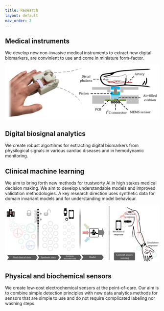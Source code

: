 ```yaml
---
title: Research
layout: default
nav_order: 2
---
```


## Medical instruments
We develop new non-invasive medical instruments to extract new digital biomarkers, are convinient to use and come in miniature form-factor. 

![Image](/assets/images/bp-image.png)

## Digital biosignal analytics
We create robust algortihms for extracting digital biomarkers from physilogical signals in various cardiac diseases and in hemodynamic monitoring.   

## Clinical machine learning
We aim to bring forth new methods for trustworty AI in high stakes medical decision making. We aim to develop understandable models and improved validation methodologies. A key research direction uses synthetic data for domain invariant models and for understanding model behaviour.

![Image](/assets/images/ai-image.png)

## Physical and biochemical sensors 
We create low-cost electrochemical sensors at the point-of-care. Our aim is to combine simple detection principles with new data analytics methods for sensors that are simple to use and do not require complicated labeling nor washing steps.
